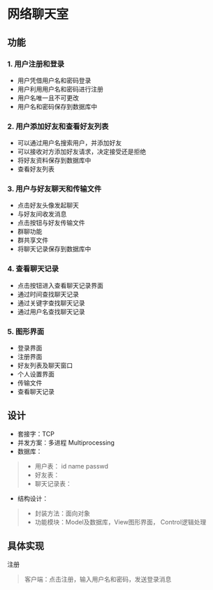 # 网络聊天室

## 功能
### 1. 用户注册和登录
* 用户凭借用户名和密码登录
* 用户利用用户名和密码进行注册
* 用户名唯一且不可更改
* 用户名和密码保存到数据库中

### 2. 用户添加好友和查看好友列表
* 可以通过用户名搜索用户，并添加好友
* 可以接收对方添加好友请求，决定接受还是拒绝
* 将好友资料保存到数据库中
* 查看好友列表

### 3. 用户与好友聊天和传输文件
* 点击好友头像发起聊天
* 与好友间收发消息
* 点击按钮与好友传输文件
* 群聊功能
* 群共享文件
* 将聊天记录保存到数据库中

### 4. 查看聊天记录
* 点击按钮进入查看聊天记录界面
* 通过时间查找聊天记录
* 通过关键字查找聊天记录
* 通过用户名查找聊天记录

### 5. 图形界面
* 登录界面
* 注册界面
* 好友列表及聊天窗口
* 个人设置界面
* 传输文件
* 查看聊天记录

## 设计
* 套接字：TCP
* 并发方案：多进程 Multiprocessing
* 数据库：
>* 用户表： id name passwd
>* 好友表：
>* 聊天记录表：
* 结构设计：
>* 封装方法：面向对象
>* 功能模块：Model及数据库，View图形界面， Control逻辑处理

## 具体实现
注册
> 客户端：点击注册，输入用户名和密码，发送登录消息
